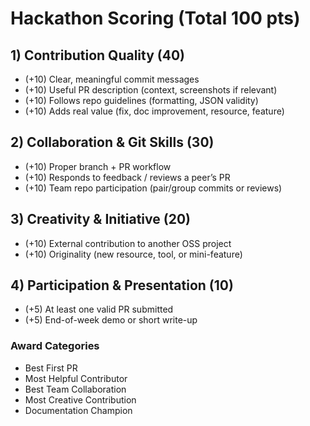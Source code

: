 # Hackathon Scoring (Total 100 pts)

## 1) Contribution Quality (40)
- (+10) Clear, meaningful commit messages
- (+10) Useful PR description (context, screenshots if relevant)
- (+10) Follows repo guidelines (formatting, JSON validity)
- (+10) Adds real value (fix, doc improvement, resource, feature)

## 2) Collaboration & Git Skills (30)
- (+10) Proper branch + PR workflow
- (+10) Responds to feedback / reviews a peer’s PR
- (+10) Team repo participation (pair/group commits or reviews)

## 3) Creativity & Initiative (20)
- (+10) External contribution to another OSS project
- (+10) Originality (new resource, tool, or mini-feature)

## 4) Participation & Presentation (10)
- (+5) At least one valid PR submitted
- (+5) End-of-week demo or short write-up

### Award Categories
- Best First PR
- Most Helpful Contributor
- Best Team Collaboration  
- Most Creative Contribution
- Documentation Champion
